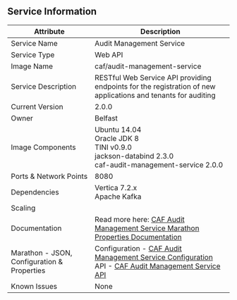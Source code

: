 ## Service Information

| Attribute | Description |
|-----------|-------------|
| Service Name | Audit Management Service |
| Service Type | Web API |
| Image Name | caf/audit-management-service |
| Service Description | RESTful Web Service API providing endpoints for the registration of new applications and tenants for auditing |
| Current Version | 2.0.0 |
| Owner | Belfast |
| Image Components | Ubuntu 14.04 <br> Oracle JDK 8 <br> TINI v0.9.0 <br> jackson-databind 2.3.0 <br> caf-audit-management-service 2.0.0 |
| Ports & Network Points | 8080 |
| Dependencies | Vertica 7.2.x <br> Apache Kafka |
| Scaling |   |
| Documentation | Read more here: [CAF Audit Management Service Marathon Properties Documentation](https://github.hpe.com/caf/chateau/blob/develop/services/audit-management/properties.md) 
| Marathon - JSON, Configuration & Properties | Configuration - [CAF Audit Management Service Configuration](https://github.hpe.com/caf/audit-service/blob/develop/caf-audit-management-service-container/documentation/caf-audit-management-service-container.md) <br> API - [CAF Audit Management Service API](https://github.hpe.com/caf/audit-service/tree/develop/caf-audit-management-service)
| Known Issues	| None |
